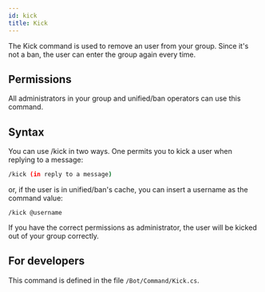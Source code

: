 ```yaml
---
id: kick
title: Kick
---
```


The Kick command is used to remove an user from your group. Since it's not a ban, the user can enter the group again every time.

## Permissions

All administrators in your group and unified/ban operators can use this command.

## Syntax

You can use /kick in two ways. One permits you to kick a user when replying to a message:

```bash
/kick (in reply to a message)
```

or, if the user is in unified/ban's cache, you can insert a username as the command value:

```
/kick @username
```

If you have the correct permissions as administrator, the user will be kicked out of your group correctly.

## For developers

This command is defined in the file `/Bot/Command/Kick.cs`.

